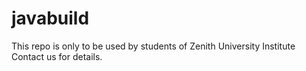 # javabuild
This repo is only to be used by students of Zenith University Institute
Contact us for details.
